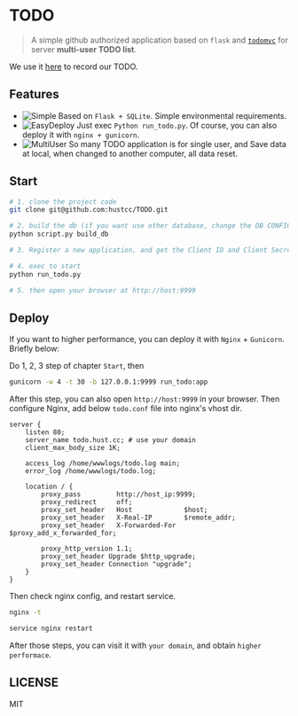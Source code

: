 # TODO

> A simple github authorized application based on `flask` and [`todomvc`](https://github.com/tastejs/todomvc/tree/master/examples) for server **multi-user TODO list**.

We use it [here](http://to) to record our TODO.

## Features

 - ![Simple](http://shields.hust.cc/TODO-Simple-orange.svg) Based on `Flask + SQLite`. Simple environmental requirements.
 - ![EasyDeploy](http://shields.hust.cc/TODO-EasyDeploy-blue.svg) Just exec `Python run_todo.py`. Of course, you can also deploy it with `nginx + gunicorn`.
 - ![MultiUser](http://shields.hust.cc/TODO-MultiUser-green.svg) So many TODO application is for single user, and Save data at local, when changed to another computer, all data reset.


## Start

```sh
# 1. clone the project code
git clone git@github.com:hustcc/TODO.git

# 2. build the db (if you want use other database, change the DB CONFIG)
python script.py build_db

# 3. Register a new application, and get the Client ID and Client Secret, copy them to CONFIG file.

# 4. exec to start
python run_todo.py

# 5. then open your browser at http://host:9999 
```


## Deploy

If you want to higher performance, you can deploy it with `Nginx` + `Gunicorn`. Briefly below:

Do 1, 2, 3 step of chapter `Start`, then

```sh
gunicorn -w 4 -t 30 -b 127.0.0.1:9999 run_todo:app
```

After this step, you can also open `http://host:9999` in your browser. Then configure Nginx, add below `todo.conf` file into nginx's vhost dir.

```
server {
    listen 80;
    server_name todo.hust.cc; # use your domain
    client_max_body_size 1K;
    
    access_log /home/wwwlogs/todo.log main;
    error_log /home/wwwlogs/todo.log;

    location / {
        proxy_pass         http://host_ip:9999;
        proxy_redirect     off;
        proxy_set_header   Host             $host;
        proxy_set_header   X-Real-IP        $remote_addr;
        proxy_set_header   X-Forwarded-For  $proxy_add_x_forwarded_for;

        proxy_http_version 1.1;
        proxy_set_header Upgrade $http_upgrade;
        proxy_set_header Connection "upgrade";
    }
}
```

Then check nginx config, and restart service.

```sh
nginx -t

service nginx restart
```

After those steps, you can visit it with `your domain`, and obtain `higher performace`.


## LICENSE

MIT